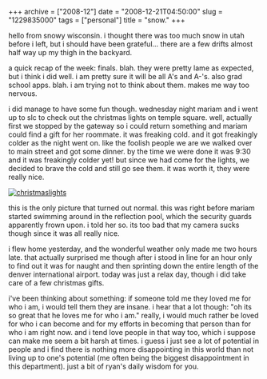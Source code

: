 +++
archive = ["2008-12"]
date = "2008-12-21T04:50:00"
slug = "1229835000"
tags = ["personal"]
title = "snow."
+++

hello from snowy wisconsin. i thought there was too much snow in utah
before i left, but i should have been grateful... there are a few drifts
almost half way up my thigh in the backyard.

a quick recap of the week: finals. blah. they were pretty lame as
expected, but i think i did well. i am pretty sure it will be all A's and
A-'s. also grad school apps. blah. i am trying not to think about them.
makes me way too nervous.

i did manage to have some fun though. wednesday night mariam and i went up
to slc to check out the christmas lights on temple square. well, actually
first we stopped by the gateway so i could return something and mariam
could find a gift for her roommate. it was freaking cold. and it got
freakingly colder as the night went on. like the foolish people we are we
walked over to main street and got some dinner. by the time we were done
it was 9:30 and it was freakingly colder yet! but since we had come for
the lights, we decided to brave the cold and still go see them. it was
worth it, they were really nice.

[![christmaslights][1]][2]

this is the only picture that turned out normal. this was right before
mariam started swimming around in the reflection pool, which the security
guards apparently frown upon. i told her so. its too bad that my camera
sucks though since it was all really nice.

i flew home yesterday, and the wonderful weather only made me two hours
late. that actually surprised me though after i stood in line for an hour
only to find out it was for naught and then sprinting down the entire
length of the denver international airport. today was just a relax day,
though i did take care of a few christmas gifts.

i've been thinking about something: if someone told me they loved me for
who i am, i would tell them they are insane. i hear that a lot though: "oh
its so great that he loves me for who i am." really, i would much rather
be loved for who i can become and for my efforts in becoming that person
than for who i am right now. and i tend love people in that way too, which
i suppose can make me seem a bit harsh at times. i guess i just see a lot
of potential in people and i find there is nothing more disappointing in
this world than not living up to one's potential (me often being the
biggest disappointment in this department). just a bit of ryan's daily
wisdom for you.

[1]: http://farm4.static.flickr.com/3268/3129011485_d47f5bf6e9.jpg
[2]: http://www.flickr.com/photos/28471535@N02/3129011485/ (christmaslights by rjbismark90, on Flickr)


